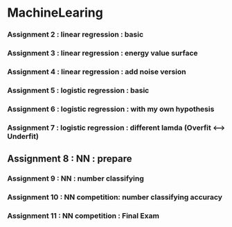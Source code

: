 # MachineLearing

### Assignment 2 : linear regression : basic
### Assignment 3 : linear regression : energy value surface
### Assignment 4 : linear regression : add noise version
### Assignment 5 : logistic regression : basic
### Assignment 6 : logistic regression : with my own hypothesis
### Assignment 7 : logistic regression : different lamda (Overfit <--> Underfit)
## Assignment 8 : NN : prepare
### Assignment 9 : NN : number classifying
### Assignment 10 : NN competition: number classifying accuracy
### Assignment 11 : NN competition : Final Exam
